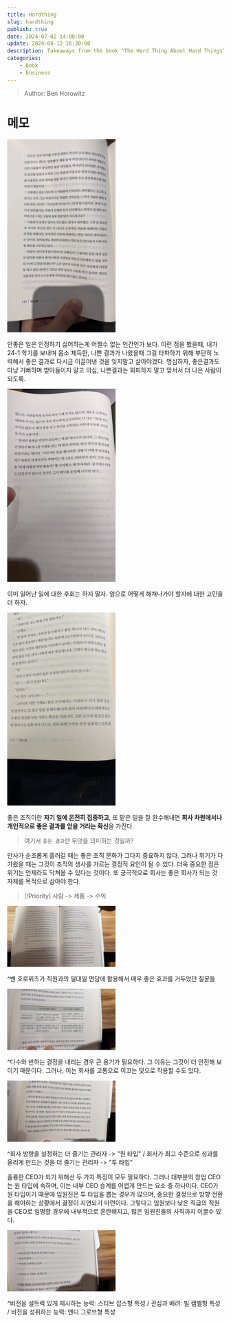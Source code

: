 ```yaml
---
title: Hardthing
slug: hardthing
publish: true
date: 2024-07-02 14:00:00
update: 2024-08-12 16:30:00
description: Takeaways from the book "The Hard Thing About Hard Things" by Ben Horowitz.
categories:
    - book
    - business
---
```


> Author: Ben Horowitz


# 메모

<img src="../../assets/images/IMG_4135.jpg" alt="hardthing_img" width="50%">

안좋은 일은 인정하기 싫어하는게 어쩔수 없는 인간인가 보다. 이런 점을 봤을때, 내가 24-1 학기를 보내며 몸소 체득한, 나쁜 결과가 나왔을때 그걸 타파하기 위해 부단히 노력해서 좋은 결과로 다시금 이끌어낸 것을 잊지말고 살아야겠다. 명심하자, 좋은결과도 마냥 기뻐하며 받아들이지 말고 의심, 나쁜결과는 회피하지 말고 맞서서 더 나은 사람이 되도록.

<img src="../../assets/images/IMG_4448.jpg" alt="hardthing_img" width="50%">

이미 일어난 일에 대한 후회는 하지 말자. 앞으로 어떻게 해쳐나가야 할지에 대한 고민을 더 하자.

<img src="../../assets/images/IMG_4451.jpg" alt="hardthing_img" width="50%">

좋은 조직이란 **자기 일에 온전히 집중하고**, 또 맡은 일을 잘 완수해내면 **회사 차원에서나 개인적으로 좋은 결과를 얻을 거라는 확신**을 가진다.

> 여기서 `좋은 결과`란 무엇을 의미하는 것일까?

만사가 순조롭게 흘러갈 때는 좋은 조직 문화가 그다지 중요하지 않다. 그러나 위기가 다가왔을 때는 그것이 조직의 생사를 가르는 결정적 요인이 될 수 있다. 더욱 중요한 점은 위기는 언제라도 닥쳐올 수 있다는 것이다. 또 궁극적으로 회사는 좋은 회사가 되는 것 자체를 목적으로 삼아야 한다.

> [!Priority]
> 사람 -> 제품 -> 수익

<img src="../../assets/images/IMG_4494 2.jpg" alt="hardthing_img" width="50%">

^벤 호로위츠가 직원과의 일대일 면담에 활용해서 매우 좋은 효과를 거두었던 질문들

<img src="../../assets/images/IMG_4495.jpg" alt="hardthing_img" width="50%">

^다수와 반하는 결정을 내리는 경우 큰 용기가 필요하다. 그 이유는 그것이 더 안전해 보이기 때문이다. 그러나, 이는 회사를 고통으로 이끄는 덫으로 작용할 수도 있다.

<img src="../../assets/images/IMG_4496.jpg" alt="hardthing_img" width="50%">

^회사 방향을 설정하는 더 즐기는 관리자 -> "원 타입" / 회사가 최고 수준으로 성과를 올리게 만드는 것을 더 즐기는 관리자 -> "투 타입"

훌륭한 CEO가 되기 위해선 두 가지 특징이 모두 필요하다. 그러나 대부분의 창업 CEO는 원 타입에 속하며, 이는 내부 CEO 승계를 어렵게 만드는 요소 중 하나이다. CEO가 원 타입이기 때문에 임원진은 투 타입을 뽑는 경우가 많으며, 중요한 결정으로 방향 전환을 해야하는 상황에서 결정이 지연되기 마련이다. 그렇다고 임원보다 낮은 직급의 직원을 CEO로 임명할 경우에 내부적으로 혼란해지고, 많은 임원진들의 사직까지 이끌수 있다.

<img src="../../assets/images/IMG_4497.jpg" alt="hardthing_img" width="50%">

^비전을 설득력 있게 제시하는 능력: 스티브 잡스형 특성 / 관심과 배려: 빌 캠벨형 특성 / 비전을 성취하는 능력: 앤디 그로브형 특성
